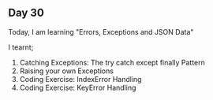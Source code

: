 ## Day 30

Today, I am learning "Errors, Exceptions and JSON Data"

I tearnt;

1. Catching Exceptions: The try catch except finally Pattern
2. Raising your own Exceptions
3. Coding Exercise: IndexError Handling
4. Coding Exercise: KeyError Handling
